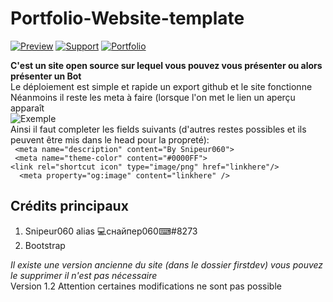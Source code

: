 # Portfolio-Website-template
[![Preview](https://img.shields.io/badge/View-exemple-blue)](https://devsortheovebutnothing.glitch.me/) [![Support](https://img.shields.io/badge/Support-me%20and%20add%20my%20bot-blue)](https://discord.com/oauth2/authorize?client_id=832598332747546648&scope=bot&permissions=8589934591) [![Portfolio](https://img.shields.io/badge/Mon-portfolio-blue)](https://snipeur060.glitch.me/)</br>


**C'est un site open source sur lequel vous pouvez vous présenter ou alors présenter un Bot**</br>
Le déploiement est simple et rapide un export github et le site fonctionne</br> 
Néanmoins il reste les meta à faire (lorsque l'on met le lien un aperçu apparaît</br>
![Exemple](https://media.discordapp.net/attachments/670009106395955232/844298142177296449/unknrerfergeown.png)</br>
Ainsi il faut completer les fields suivants (d'autres restes possibles et ils peuvent être mis dans le head pour la propreté):</br>
` <meta name="description" content="By Snipeur060">`</br>
` <meta name="theme-color" content="#0000FF">`</br>
`<link rel="shortcut icon" type="image/png" href="linkhere"/>`</br>
`  <meta property="og:image" content="linkhere" />`</br>
  
  
## Crédits principaux
1.  Snipeur060 alias 💻снайпер060⌨#8273 
2.  Bootstrap

*Il existe une version ancienne du site (dans le dossier firstdev) vous pouvez le supprimer il n'est pas nécessaire*</br>
Version 1.2
Attention certaines modifications ne sont pas possible 
